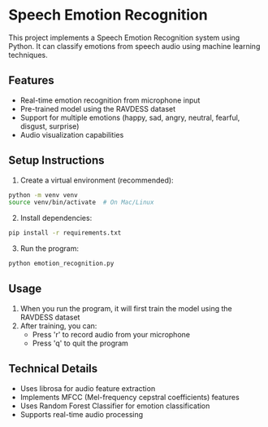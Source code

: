# Speech Emotion Recognition

This project implements a Speech Emotion Recognition system using Python. It can classify emotions from speech audio using machine learning techniques.

## Features
- Real-time emotion recognition from microphone input
- Pre-trained model using the RAVDESS dataset
- Support for multiple emotions (happy, sad, angry, neutral, fearful, disgust, surprise)
- Audio visualization capabilities

## Setup Instructions

1. Create a virtual environment (recommended):
```bash
python -m venv venv
source venv/bin/activate  # On Mac/Linux
```

2. Install dependencies:
```bash
pip install -r requirements.txt
```

3. Run the program:
```bash
python emotion_recognition.py
```

## Usage
1. When you run the program, it will first train the model using the RAVDESS dataset
2. After training, you can:
   - Press 'r' to record audio from your microphone
   - Press 'q' to quit the program

## Technical Details
- Uses librosa for audio feature extraction
- Implements MFCC (Mel-frequency cepstral coefficients) features
- Uses Random Forest Classifier for emotion classification
- Supports real-time audio processing 